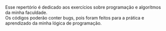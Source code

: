 Esse repertório é dedicado aos exercícios sobre programação e algorítmos da minha faculdade.<br/>
Os códigos poderão conter bugs, pois foram feitos para a prática e aprendizado da minha lógica de programação.